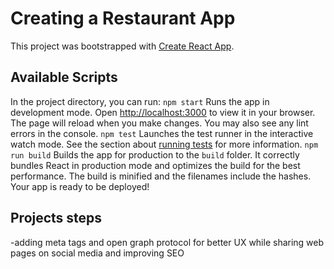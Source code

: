 # Creating a Restaurant App

This project was bootstrapped with [Create React App](https://github.com/facebook/create-react-app).

## Available Scripts

In the project directory, you can run:
 `npm start`
Runs the app in development mode.
Open [http://localhost:3000](http://localhost:3000) to view it in your browser.
The page will reload when you make changes.
You may also see any lint errors in the console.
 `npm test`
Launches the test runner in the interactive watch mode.
See the section about [running tests](https://facebook.github.io/create-react-app/docs/running-tests) for more information.
 `npm run build`
Builds the app for production to the `build` folder.
It correctly bundles React in production mode and optimizes the build for the best performance.
The build is minified and the filenames include the hashes.
Your app is ready to be deployed!

## Projects steps
-adding meta tags and open graph protocol for better UX while sharing web pages on social media and improving SEO 
